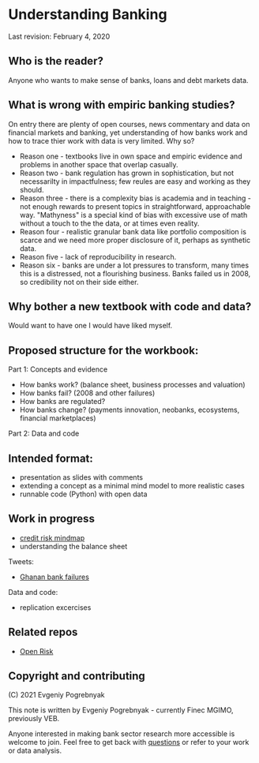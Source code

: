 # Understanding Banking

Last revision: February 4, 2020

## Who is the reader?

Anyone who wants to make sense of banks, loans and debt markets data.

## What is wrong with empiric banking studies?

On entry there are plenty of open courses, news commentary and data on financial markets and banking, yet understanding of how banks work and how to trace thier work with data is very limited. Why so? 

- Reason one - textbooks live in own space and empiric evidence and problems in another space that overlap casually. 
- Reason two - bank regulation has grown in sophistication, but not necessarilty in impactfulness; few reules are easy and working as they should. 
- Reason three - there is a complexity bias is academia and in teaching - not enough rewards to present topics in straightforward, approachable way. "Mathyness" is a special kind of bias with excessive use of math without a touch to the the data, or at times 
even reality. 
- Reason four - realistic granular bank data like portfolio composition is scarce and we need more proper disclosure of it, perhaps as 
synthetic data. 
- Reason five - lack of reproducibility in research.
- Reason six - banks are under a lot pressures to transform, many times this is a distressed, not a flourishing business. Banks failed us in 2008, so credibility not on their side either.

## Why bother a new textbook with code and data?

Would want to have one I would have liked myself. 

## Proposed structure for the workbook:

Part 1: Concepts and evidence

- How banks work? (balance sheet, business processes and valuation)
- How banks fail? (2008 and other failures)
- How banks are regulated?
- How banks change? (payments innovation, neobanks, ecosystems, financial marketplaces)

Part 2: Data and code

## Intended format:

- presentation as slides with comments
- extending a concept as a minimal mind model to more realistic cases
- runnable code (Python) with open data

## Work in progress

- [credit risk mindmap](https://github.com/epogrebnyak/banking/issues/1)
- understanding the balance sheet

Tweets:

- [Ghanan bank failures](https://twitter.com/RexKwasiDanquah/status/1290598667955699712)

Data and code:

- replication excercises 

## Related repos

- [Open Risk](https://github.com/open-risk)

## Copyright and contributing

(C) 2021 Evgeniy Pogrebnyak

This note is written by Evgeniy Pogrebnyak - currently Finec MGIMO, previously VEB. 

Anyone interested in making bank sector research more accessible is welcome to join. 
Feel free to get back with [questions](https://github.com/epogrebnyak/banking-workbook/issues) 
or refer to your work or data analysis.

<!-- ## References and links: -->

